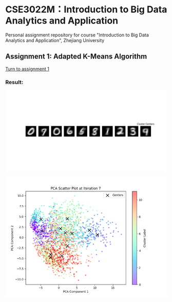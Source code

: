 # CSE3022M：Introduction to Big Data Analytics and Application
Personal assignment repository for course "Introduction to Big Data Analytics and Application", Zhejiang University

## Assignment 1: Adapted K-Means Algorithm
[Turn to assignment 1]([./assignment_1/README.md](https://github.com/ShinyueYao/ZJU_CSE3022M/tree/master/assignment_1))

### Result:

![](./assignment_1/asset/images/cluster_centers_example.png)

![](./assignment_1/asset/images/pca_scatter_plot_iteration_example.png)
